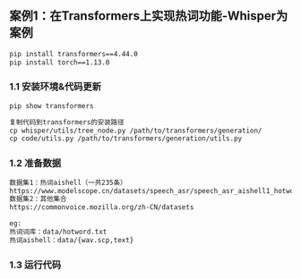 ## 案例1：在Transformers上实现热词功能-Whisper为案例
```markdown
pip install transformers==4.44.0
pip install torch==1.13.0
```
### 1.1 安装环境&代码更新
```markdown
pip show transformers

复制代码到transformers的安装路径
cp whisper/utils/tree_node.py /path/to/transformers/generation/
cp code/utils.py /path/to/transformers/generation/utils.py
```
### 1.2 准备数据
```markdown
数据集1：热词aishell（一共235条）
https://www.modelscope.cn/datasets/speech_asr/speech_asr_aishell1_hotwords_testsets/files
数据集2：其他集合
https://commonvoice.mozilla.org/zh-CN/datasets

eg:
热词词库：data/hotword.txt
热词aishell：data/{wav.scp,text}
```
### 1.3 运行代码



